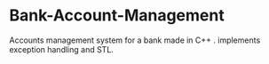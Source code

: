 # Bank-Account-Management
Accounts management system for a bank made in C++ . implements exception handling and STL.
